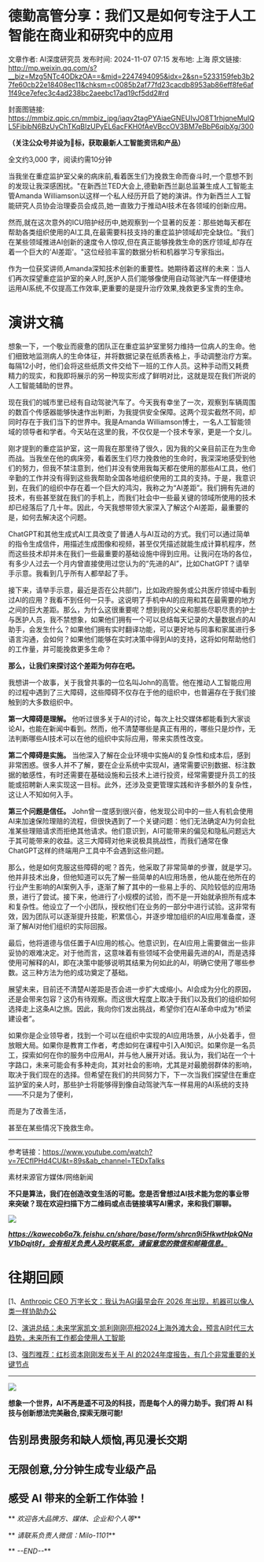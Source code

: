 # 德勤高管分享：我们又是如何专注于人工智能在商业和研究中的应用

文章作者: AI深度研究员
发布时间: 2024-11-07 07:15
发布地: 上海
原文链接: http://mp.weixin.qq.com/s?__biz=Mzg5NTc4ODkzOA==&mid=2247494095&idx=2&sn=5233159feb3b27fe60cb22e18408ec11&chksm=c0085b2af77fd23cacdb8953ab86eff8fe6af1f49ce7efec3c4ad238bc2aeebc17ad19cf5dd2#rd

封面图链接: https://mmbiz.qpic.cn/mmbiz_jpg/iaqv2tagPYAiaeGNEUIvJO8T1rhjqneMuIQL5FibibN6BzUyChTKqBIzUPyEL6acFKH0fAeVBccOV3BM7eBbP6qibXg/300

**（关注公众号并设为🌟标，获取最新人工智能资讯和产品）**

全文约3,000 字，阅读约需10分钟

当我坐在重症监护室父亲的病床前,看着医生们为挽救生命而奋斗时,一个意想不到的发现让我深感困扰。"在新西兰TED大会上,德勤新西兰副总监兼生成人工智能主管Amanda
Williamson以这样一个私人经历开启了她的演讲。作为新西兰人工智能研究人员协会治理委员会成员,她一直致力于推动AI技术在各领域的创新应用。

然而,就在这次意外的ICU陪护经历中,她观察到一个显著的反差：那些她每天都在帮助各类组织使用的AI工具,在最需要科技支持的重症监护领域却完全缺位。"我们在某些领域推进AI创新的速度令人惊叹,但在真正能够挽救生命的医疗领域,却存在着一个巨大的'AI差距'。"这位经验丰富的数据分析和机器学习专家指出。

作为一位获奖讲师,Amanda深知技术创新的重要性。她期待着这样的未来：当人们再次探望重症监护室的亲人时,医护人员们能够像使用自动驾驶汽车一样便捷地运用AI系统,不仅提高工作效率,更重要的是提升治疗效果,挽救更多宝贵的生命。

# 演讲文稿

想象一下，一个敬业而疲惫的团队正在重症监护室里努力维持一位病人的生命。他们细致地监测病人的生命体征，并将数据记录在纸质表格上，手动调整治疗方案。每隔12小时，他们会将这些纸质文件交给下一班的工作人员。这种手动而又耗费精力的现实，和我即将展示的另一种现实形成了鲜明对比，这就是现在我们所说的人工智能辅助的世界。

现在我们的城市里已经有自动驾驶汽车了。今天我有幸坐了一次，观察到车辆周围的数百个传感器能够快速作出判断，为我提供安全保障。这两个现实截然不同，却同时存在于我们当下的世界中。我是Amanda
Williamson博士，一名人工智能领域的领导者和学者。今天站在这里的我，不仅仅是一个技术专家，更是一个女儿。

刚才提到的重症监护室，这一周我在那里待了很久，因为我的父亲目前正在为生命而战。当我坐在他的病床旁，看着医生们尽力挽救他的生命时，我深深地感受到他们的努力，但我不禁注意到，他们并没有使用我每天都在使用的那些AI工具，他们辛勤的工作并没有得到这些我帮助全国各地组织使用的工具的支持。于是，我意识到，在我们的组织中存在着一个巨大的鸿沟，我称之为“AI差距”。我们拥有先进的技术，有些甚至就在我们的手机上，而我们社会中一些最关键的领域所使用的技术却已经落后了几十年。因此，今天我想带领大家深入了解这个AI差距，最重要的是，如何去解决这个问题。

ChatGPT和其他生成式AI工具改变了普通人与AI互动的方式。我们可以通过简单的指令生成信件，用描述生成图像和视频，甚至仅凭描述就能生成计算机程序，然而这些技术却并未在我们一些最重要的基础设施中得到应用。让我问在场的各位，有多少人过去一个月内曾直接使用过您认为的“先进的AI”，比如ChatGPT？请举手示意。我看到几乎所有人都举起了手。

接下来，请举手示意，最近是否在公共部门，比如政府服务或公共医疗领域中看到过AI的应用？我看不到任何一只手。这说明了手机中AI的应用和其在最需要的地方之间的巨大差距。那么，为什么这很重要呢？想到我的父亲和那些尽职尽责的护士与医护人员，我不禁想象，如果他们拥有一个可以总结每天记录的大量数据点的AI助手，会发生什么？如果他们拥有实时翻译功能，可以更好地与同事和家属进行多语言沟通，会如何？如果他们能够在实时决策中得到AI的支持，这将如何帮助他们的工作量，并可能挽救更多生命？

**那么，让我们来探讨这个差距为何存在吧。**

我想讲一个故事，关于我曾共事的一位名叫John的高管。他在推动人工智能应用的过程中遇到了三大障碍，这些障碍不仅存在于他的组织中，也普遍存在于我们接触到的大多数组织中。

**第一大障碍是理解。**
他听过很多关于AI的讨论，每次上社交媒体都能看到大家谈论AI，也能在新闻中看到。然而，他不清楚哪些是真正有用的，哪些只是炒作，无法判断哪些AI技术可以在他的组织中实际应用，带来实质性改变。

**第二个障碍是实施。**
当他深入了解在企业环境中实施AI的复杂性和成本后，感到非常困惑。很多人并不了解，要在企业系统中实现AI，通常需要识别数据、标注数据的敏感性，有时还需要在基础设施和云技术上进行投资，经常需要提升员工的技能或招聘新人来实现这一目标。此外，还涉及变更管理实践和许多额外的复杂性，这让人不知如何入手。

**第三个问题是信任。**
John曾一度感到很兴奋，他发现公司中的一些人有机会使用AI来加速保险理赔的流程，但很快遇到了一个关键问题：他们无法确定AI为何会批准某些理赔请求而拒绝其他请求。他们意识到，AI可能带来的偏见和隐私问题远大于其可能带来的收益。这三大障碍对他来说极具挑战性，而我们通常在像ChatGPT这样的终端用户工具中不会遇到这些问题。

那么，他是如何克服这些障碍的呢？首先，他采取了非常简单的步骤，就是学习。他并非技术出身，但他知道可以先了解一些简单的AI应用场景，他从能在他所在的行业产生影响的AI案例入手，逐渐了解了其中的一些易上手的、风险较低的应用场景，进行了尝试。接下来，他进行了小规模的试验，而不是一开始就承担所有成本和复杂性。他设立了一个小团队，授权他们在业务的一部分中进行试验。这非常有效，因为团队可以逐渐提升技能，积累信心，并逐步增加组织的AI应用准备度，逐渐了解AI对他们组织的实际回报。

最后，他将道德与信任置于AI应用的核心。他意识到，在AI应用上需要做出一些非妥协的艰难决定。对于他而言，这意味着有些领域不会使用最先进的AI，而是选择使用可解释的AI，即在决策中能够说明其结果为何如此的AI，明确它使用了哪些参数。这三种方法为他的成功奠定了基础。

展望未来，目前还不清楚AI差距是否会进一步扩大或缩小。AI会成为分化的原因，还是会带来包容？这仍有待观察。而这很大程度上取决于我们以及我们的组织如何选择走上这条AI之旅。因此，我向你们发出挑战，希望你们在AI革命中成为“桥梁建设者”。

如果你是企业领导者，找到一个可以在组织中实现的AI应用场景，从小处着手，但放眼大局。如果你是教育工作者，考虑如何在课程中引入AI知识。如果你是一名员工，探索如何在你的服务中应用AI，并与他人展开对话。我认为，我们站在一个十字路口，未来可能会有多种走向，其对社会的影响，尤其是对最脆弱群体的影响，取决于我们现在的选择。但希望在我们的共同努力下，下一次当我们探望住在重症监护室的亲人时，那些护士将能够得到像自动驾驶汽车一样易用的AI系统的支持——不只是为了便利，

而是为了改善生活，

甚至在某些情况下挽救生命。

  

* * *

参考链接：https://www.youtube.com/watch?v=7ECfIPHd4CU&t=89s&ab_channel=TEDxTalks

素材来源官方媒体/网络新闻

**不只是算法，我们在创造改变生活的可能。您是否曾想过AI技术能为您的事业带来突破？现在欢迎扫描下方二维码或点击链接填写AI需求，来和我们聊聊。**

![](https://mmbiz.qpic.cn/mmbiz_png/iaqv2tagPYAiaeGNEUIvJO8T1rhjqneMuIYstIt2xKjATFu0OvG6vtVGJ01zcEcgsTUb2X07NmsudCSOIvBhfPHg/640?wx_fmt=png&from=appmsg)

_**https://kawecob6a7k.feishu.cn/share/base/form/shrcn9i5HkwtHpkQNaV1bDqjt8f，会有相关负责人及时联系您，请留意您的微信和邮箱信息。**_

#  往期回顾

[1、[Anthropic CEO 万字长文：我认为AGI最早会在 2026
年出现，机器可以像人类一样协助办公](https://mp.weixin.qq.com/s?__biz=Mzg5NTc4ODkzOA==&mid=2247493607&idx=1&sn=0a1ffadd2c4350e13baf51e0b0d0e598&chksm=c0085502f77fdc14239a99e12f28403a10c01b44bae521bbc9964266f69d8d20829eb542e181&scene=21#wechat_redirect)

[2、[演讲总结：未来学家凯文·凯利刚刚亮相2024上海外滩大会，预言AI时代三大趋势，未来所有工作都会使用人工智能](https://mp.weixin.qq.com/s?__biz=Mzg5NTc4ODkzOA==&mid=2247492984&idx=1&sn=616407aa8bc793fa2d229105b577706b&chksm=c008579df77fde8b15f2b32b6582d8049b63654aeb5e90a2fc7e6646b52fb5678fe0ce2beb07&scene=21#wechat_redirect)

[3、[强烈推荐：红杉资本刚刚发布关于 AI
的2024年度报告，有几个非常重要的关键节点](https://mp.weixin.qq.com/s?__biz=Mzg5NTc4ODkzOA==&mid=2247493594&idx=2&sn=6cd1a2cd5ae2844ded8da280ec535dbc&chksm=c008553ff77fdc299645f755f2b697fec8972b3af01b182d88852da592c21a1b2324a23f681e&scene=21#wechat_redirect)

* * *

**![](https://mmbiz.qpic.cn/mmbiz_png/iaqv2tagPYAhtRhTOjz2QwH4dIlC3YUcYbaicMEwjqQqh06Yhdd7EH3r9wiaMRArLz0a6Zhx6uiaUD7hguPfbY0nAg/640?wx_fmt=png&from=appmsg)**

**想象一个世界，AI不再是遥不可及的科技，而是每个人的得力助手。我们将 AI 科技与创新想法完美融合,探索无限可能!**

##  告别昂贵服务和缺人烦恼,再见漫长交期

## 无限创意,分分钟生成专业级产品

## 感受 AI 带来的全新工作体验！

** _欢迎各大品牌方、媒体、企业和个人等_**

** _请联系负责人微信：Milo-1101_**

** _\--END--_**

  


